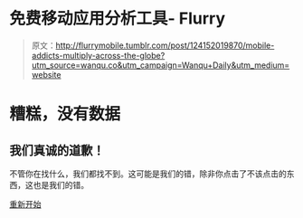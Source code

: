 # 免费移动应用分析工具- Flurry

> 原文：<http://flurrymobile.tumblr.com/post/124152019870/mobile-addicts-multiply-across-the-globe?utm_source=wanqu.co&utm_campaign=Wanqu+Daily&utm_medium=website>

# 糟糕，没有数据

## 我们真诚的道歉！

不管你在找什么，我们都找不到。这可能是我们的错，除非你点击了不该点击的东西，这也是我们的错。

[重新开始](../)